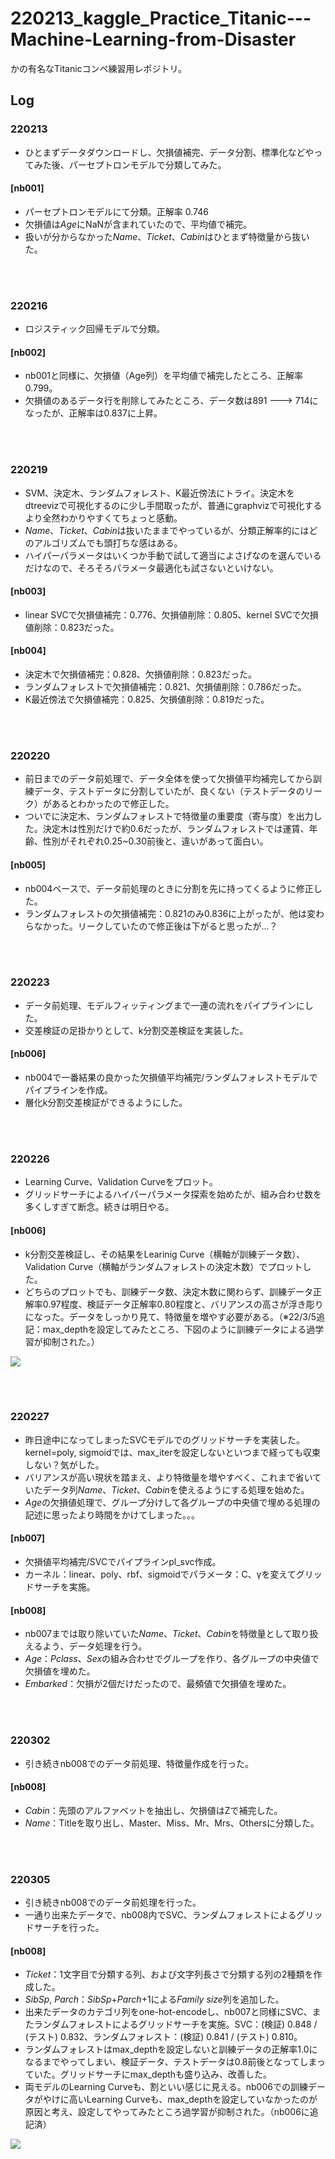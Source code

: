 # 220213_kaggle_Practice_Titanic---Machine-Learning-from-Disaster
かの有名なTitanicコンペ練習用レポジトリ。

## Log
### 220213
- ひとまずデータダウンロードし、欠損値補完、データ分割、標準化などやってみた後、パーセプトロンモデルで分類してみた。

#### [nb001]
- パーセプトロンモデルにて分類。正解率 0.746
- 欠損値は*Age*にNaNが含まれていたので、平均値で補完。
- 扱いが分からなかった*Name*、*Ticket*、*Cabin*はひとまず特徴量から抜いた。

<br><br>
### 220216
- ロジスティック回帰モデルで分類。

#### [nb002]
- nb001と同様に、欠損値（Age列）を平均値で補完したところ、正解率0.799。
- 欠損値のあるデータ行を削除してみたところ、データ数は891 ---> 714になったが、正解率は0.837に上昇。

<br><br>
### 220219
- SVM、決定木、ランダムフォレスト、K最近傍法にトライ。決定木をdtreevizで可視化するのに少し手間取ったが、普通にgraphvizで可視化するより全然わかりやすくてちょっと感動。
- *Name*、*Ticket*、*Cabin*は抜いたままでやっているが、分類正解率的にはどのアルゴリズムでも頭打ちな感はある。
- ハイパーパラメータはいくつか手動で試して適当によさげなのを選んでいるだけなので、そろそろパラメータ最適化も試さないといけない。

#### [nb003]
- linear SVCで欠損値補完：0.776、欠損値削除：0.805、kernel SVCで欠損値削除：0.823だった。

#### [nb004]
- 決定木で欠損値補完：0.828、欠損値削除：0.823だった。
- ランダムフォレストで欠損値補完：0.821、欠損値削除：0.786だった。
- K最近傍法で欠損値補完：0.825、欠損値削除：0.819だった。

<br><br>
### 220220
- 前日までのデータ前処理で、データ全体を使って欠損値平均補完してから訓練データ、テストデータに分割していたが、良くない（テストデータのリーク）があるとわかったので修正した。
- ついでに決定木、ランダムフォレストで特徴量の重要度（寄与度）を出力した。決定木は性別だけで約0.6だったが、ランダムフォレストでは運賃、年齢、性別がそれぞれ0.25~0.30前後と、違いがあって面白い。

#### [nb005]
- nb004ベースで、データ前処理のときに分割を先に持ってくるように修正した。
- ランダムフォレストの欠損値補完：0.821のみ0.836に上がったが、他は変わらなかった。リークしていたので修正後は下がると思ったが...？

<br><br>
### 220223
- データ前処理、モデルフィッティングまで一連の流れをパイプラインにした。
- 交差検証の足掛かりとして、k分割交差検証を実装した。

#### [nb006]
- nb004で一番結果の良かった欠損値平均補完/ランダムフォレストモデルでパイプラインを作成。
- 層化k分割交差検証ができるようにした。

<br><br>
### 220226
- Learning Curve、Validation Curveをプロット。
- グリッドサーチによるハイパーパラメータ探索を始めたが、組み合わせ数を多くしすぎて断念。続きは明日やる。

#### [nb006]
- k分割交差検証し、その結果をLearinig Curve（横軸が訓練データ数）、Validation Curve（横軸がランダムフォレストの決定木数）でプロットした。
- どちらのプロットでも、訓練データ数、決定木数に関わらず、訓練データ正解率0.97程度、検証データ正解率0.80程度と、バリアンスの高さが浮き彫りになった。データをしっかり見て、特徴量を増やす必要がある。（※22/3/5追記：max_depthを設定してみたところ、下図のように訓練データによる過学習が抑制された。）

![](image/nb006_learningcurve.png)

<br><br>
### 220227
- 昨日途中になってしまったSVCモデルでのグリッドサーチを実装した。kernel=poly, sigmoidでは、max_iterを設定しないといつまで経っても収束しない？気がした。
- バリアンスが高い現状を踏まえ、より特徴量を増やすべく、これまで省いていたデータ列*Name*、*Ticket*、*Cabin*を使えるようにする処理を始めた。
- *Age*の欠損値処理で、グループ分けして各グループの中央値で埋める処理の記述に思ったより時間をかけてしまった。。。

#### [nb007]
- 欠損値平均補完/SVCでパイプラインpl_svc作成。
- カーネル：linear、poly、rbf、sigmoidでパラメータ：C、γを変えてグリッドサーチを実施。

#### [nb008]
- nb007までは取り除いていた*Name*、*Ticket*、*Cabin*を特徴量として取り扱えるよう、データ処理を行う。
- *Age*：*Pclass*、*Sex*の組み合わせでグループを作り、各グループの中央値で欠損値を埋めた。
- *Embarked*：欠損が2個だけだったので、最頻値で欠損値を埋めた。

<br><br>
### 220302
- 引き続きnb008でのデータ前処理、特徴量作成を行った。

#### [nb008]
- *Cabin*：先頭のアルファベットを抽出し、欠損値はZで補完した。
- *Name*：Titleを取り出し、Master、Miss、Mr、Mrs、Othersに分類した。

<br><br>
### 220305
- 引き続きnb008でのデータ前処理を行った。
- 一通り出来たデータで、nb008内でSVC、ランダムフォレストによるグリッドサーチを行った。

#### [nb008]
- *Ticket*：1文字目で分類する列、および文字列長さで分類する列の2種類を作成した。
- *SibSp*, *Parch*：*SibSp*+*Parch*+1による*Family size*列を追加した。
- 出来たデータのカテゴリ列をone-hot-encodeし、nb007と同様にSVC、またランダムフォレストによるグリッドサーチを実施。SVC：(検証) 0.848 / (テスト) 0.832、ランダムフォレスト：(検証) 0.841 / (テスト) 0.810。
- ランダムフォレストはmax_depthを設定しないと訓練データの正解率1.0になるまでやってしまい、検証データ、テストデータは0.8前後となってしまっていた。グリッドサーチにmax_depthも盛り込み、改善した。
- 両モデルのLearning Curveも、割といい感じに見える。nb006での訓練データがやけに高いLearning Curveも、max_depthを設定していなかったのが原因と考え、設定してやってみたところ過学習が抑制された。（nb006に追記済）

![](image/nb008_learningcurve.png)

